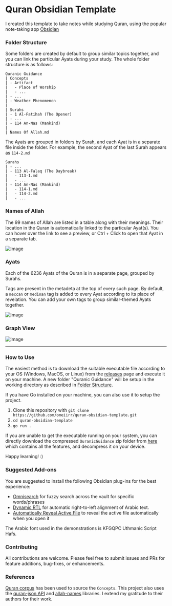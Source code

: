 # Quran Obsidian Template

I created this template to take notes while studying Quran, using the popular note-taking app [Obsidian](https://obsidian.md/)

### Folder Structure
Some folders are created by default to group similar topics together, and you can link the particular Ayats during your study.
The whole folder structure is as follows:
```
Quranic Guidance
| Concepts
| - Artifact
|   - Place of Worship
|   - ...
| - ...
| - Weather Phenomenon
|
| Surahs
| - 1 Al-Fatihah (The Opener)
| - ...
| - 114 An-Nas (Mankind)
|
| Names Of Allah.md
```

The Ayats are grouped in folders by Surah, and each Ayat is in a separate file inside the folder.
For example, the second Ayat of the last Surah appears as `114-2.md`
```
Surahs
| - ...
| - 113 Al-Falaq (The Daybreak)
|   - 113-1.md
|   - ...
| - 114 An-Nas (Mankind)
|   - 114-1.md
|   - 114-2.md
|   - ...
```


### Names of Allah
The 99 names of Allah are listed in a table along with their meanings.
Their location in the Quran is automatically linked to the particular Ayat(s).
You can hover over the link to see a preview, or Ctrl + Click to open that Ayat in a separate tab.

![image](https://user-images.githubusercontent.com/54888682/221333424-44ef609a-13e6-4366-8f83-f7da4f823434.png)



### Ayats
Each of the 6236 Ayats of the Quran is in a separate page, grouped by Surahs.

Tags are present in the metadeta at the top of every such page.
By default, a `meccan` or `medinan` tag is added to every Ayat according to its place of revelation.
You can add your own tags to group similar-themed Ayats together.

![image](https://user-images.githubusercontent.com/54888682/221333511-ecd04854-97a1-4019-b62d-5d5ba9fdba59.png)


### Graph View
![image](https://user-images.githubusercontent.com/54888682/221333572-00aecdce-716f-4197-beaf-956aa92504ae.png)


---

### How to Use
The easiest method is to download the suitable executable file according to your OS (Windows, MacOS, or Linux) from the [releases](https://github.com/omeiirr/quran-obsidian-template/releases/tag/v1.0.0) page and execute it on your machine. A new folder "Quranic Guidance" will be setup in the working directory as described in [Folder Structure](https://github.com/omeiirr/quran-obsidian-template/edit/main/README.md#folder-structure).

If you have Go installed on your machine, you can also use it to setup the project.
1. Clone this repository with `git clone https://github.com/omeiirr/quran-obsidian-template.git`
2. `cd quran-obsidian-template`
3. `go run .`

If you are unable to get the executable running on your system, you can directly download the compressed `QuranicGuidance` zip folder from [here](https://github.com/omeiirr/quran-obsidian-template/releases/download/v1.1.0/QuranicGuidance.zip) which contains all the features, and decompress it on your device.

Happy learning! :)

### Suggested Add-ons

You are suggested to install the following Obsidian plug-ins for the best experience:
- [Omnisearch](https://github.com/scambier/obsidian-omnisearch) for fuzzy search across the vault for specific words/phrases
- [Dynamic RTL](https://github.com/mwxgaf/obsidian-dynamic-rtl) for automatic right-to-left alignment of Arabic text.
- [Automatically Reveal Active File](https://github.com/shichongrui/obsidian-reveal-active-file) to reveal the active file automatically when you open it

The Arabic font used in the demonstrations is KFGQPC Uthmanic Script Hafs.

### Contributing
All contributions are welcome. Please feel free to submit issues and PRs for feature additions, bug-fixes, or enhancements.

### References
[Quran corpus](https://corpus.quran.com) has been used to source the `Concepts`.
This project also uses the [quran-json API](https://github.com/risan/quran-json) and [allah-names](https://github.com/AzeemGhumman/allah-names) libraries.
I extend my gratitude to their authors for their work.
